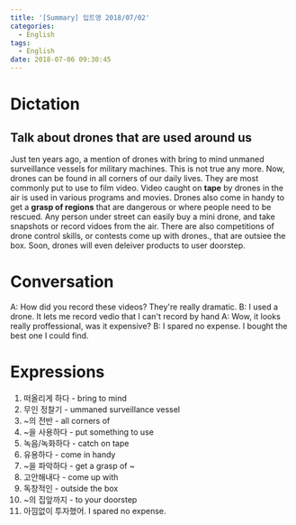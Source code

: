 ```yaml
---
title: '[Summary] 입트영 2018/07/02'
categories:
  - English
tags:
  - English
date: 2018-07-06 09:30:45
---
```


# Dictation
## Talk about drones that are used around us

Just ten years ago, a mention of drones with bring to mind unmaned surveillance vessels for military machines. This is not true any more. Now, drones can be found in all corners of our daily lives. They are most commonly put to use to film video. Video caught on **tape** by drones in the air is used in various programs and movies. Drones also come in handy to get a **grasp of regions** that are dangerous or where people need to be rescued. Any person under street can easily buy a mini drone, and take snapshots or record vidoes from the air. There are also competitions of drone control skills, or contests come up with drones., that are outsiee the box. Soon, drones will even deleiver products to user doorstep.

# Conversation
A: How did you record these videos? They're really dramatic.
B: I used a drone. It lets me record vedio that I can't record by hand
A: Wow, it looks really proffessional, was it expensive?
B: I spared no expense. I bought the best one I could find.

# Expressions
  1. 떠올리게 하다 - bring to mind
  2. 무인 정찰기 - ummaned surveillance vessel
  3. ~의 전반 - all corners of
  4. ~을 사용하다 - put something to use
  5. 녹음/녹화하다 - catch on tape
  6. 유용하다 - come in handy
  7. ~을 파악하다 - get a grasp of ~
  8. 고안해내다 - come up with
  9. 독창적인 - outside the box
  10. ~의 집앞까지 - to your doorstep
  11. 아낌없이 투자했어. I spared no expense.
